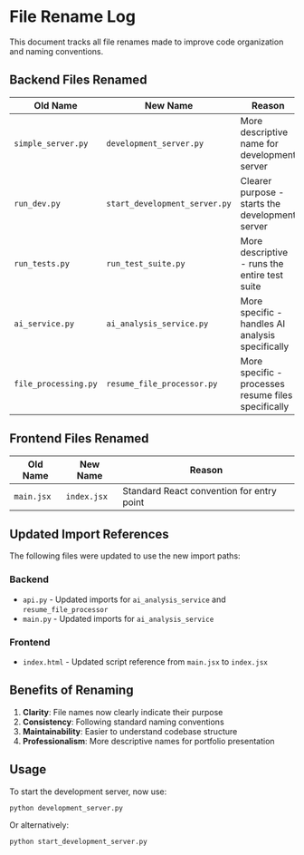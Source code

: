 # File Rename Log

This document tracks all file renames made to improve code organization and naming conventions.

## Backend Files Renamed

| Old Name | New Name | Reason |
|----------|----------|---------|
| `simple_server.py` | `development_server.py` | More descriptive name for development server |
| `run_dev.py` | `start_development_server.py` | Clearer purpose - starts the development server |
| `run_tests.py` | `run_test_suite.py` | More descriptive - runs the entire test suite |
| `ai_service.py` | `ai_analysis_service.py` | More specific - handles AI analysis specifically |
| `file_processing.py` | `resume_file_processor.py` | More specific - processes resume files specifically |

## Frontend Files Renamed

| Old Name | New Name | Reason |
|----------|----------|---------|
| `main.jsx` | `index.jsx` | Standard React convention for entry point |

## Updated Import References

The following files were updated to use the new import paths:

### Backend
- `api.py` - Updated imports for `ai_analysis_service` and `resume_file_processor`
- `main.py` - Updated imports for `ai_analysis_service`

### Frontend
- `index.html` - Updated script reference from `main.jsx` to `index.jsx`

## Benefits of Renaming

1. **Clarity**: File names now clearly indicate their purpose
2. **Consistency**: Following standard naming conventions
3. **Maintainability**: Easier to understand codebase structure
4. **Professionalism**: More descriptive names for portfolio presentation

## Usage

To start the development server, now use:
```bash
python development_server.py
```

Or alternatively:
```bash
python start_development_server.py
```